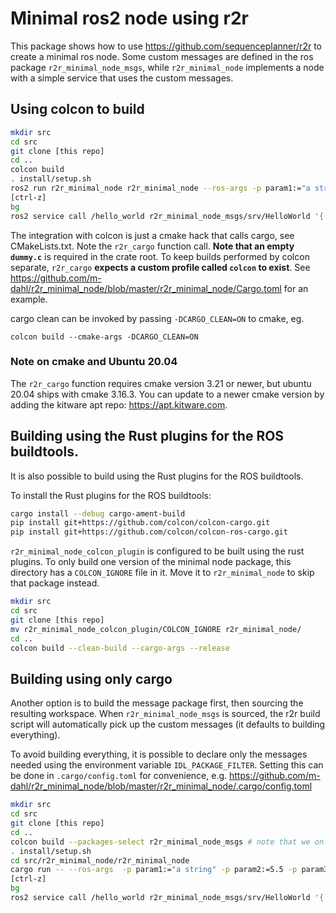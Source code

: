 # Minimal ros2 node using r2r

This package shows how to use <https://github.com/sequenceplanner/r2r> to create a minimal ros node. Some custom messages are defined in the ros package `r2r_minimal_node_msgs`, while `r2r_minimal_node` implements a node with a simple service that uses the custom messages.

## Using colcon to build

``` sh
mkdir src
cd src
git clone [this repo]
cd ..
colcon build
. install/setup.sh
ros2 run r2r_minimal_node r2r_minimal_node --ros-args -p param1:="a string" -p param2:=5.5 -p param3:=true -r __ns:=/demo -r __node:=my_node
[ctrl-z]
bg
ros2 service call /hello_world r2r_minimal_node_msgs/srv/HelloWorld '{ hello: "Hello" }'
```

The integration with colcon is just a cmake hack that calls cargo, see CMakeLists.txt. Note the `r2r_cargo` function call. **Note that an empty `dummy.c`** is required in the crate root. To keep builds performed by colcon separate, `r2r_cargo` **expects a custom profile called `colcon` to exist**. See <https://github.com/m-dahl/r2r_minimal_node/blob/master/r2r_minimal_node/Cargo.toml> for an example.

cargo clean can be invoked by passing `-DCARGO_CLEAN=ON` to cmake, eg.
```
colcon build --cmake-args -DCARGO_CLEAN=ON
```

### Note on cmake and Ubuntu 20.04
The `r2r_cargo` function requires cmake version 3.21 or newer, but
ubuntu 20.04 ships with cmake 3.16.3. You can update to a newer cmake
version by adding the kitware apt repo: <https://apt.kitware.com>.

## Building using the Rust plugins for the ROS buildtools.
It is also possible to build using the Rust plugins for the ROS buildtools.

To install the Rust plugins for the ROS buildtools:
```sh
cargo install --debug cargo-ament-build
pip install git+https://github.com/colcon/colcon-cargo.git
pip install git+https://github.com/colcon/colcon-ros-cargo.git
```

`r2r_minimal_node_colcon_plugin` is configured to be built using the rust plugins. To only build one version of the minimal node package, this directory has a `COLCON_IGNORE` file in it. Move it to `r2r_minimal_node` to skip that package instead.

```sh
mkdir src
cd src
git clone [this repo]
mv r2r_minimal_node_colcon_plugin/COLCON_IGNORE r2r_minimal_node/
cd ..
colcon build --clean-build --cargo-args --release
```

## Building using only cargo

Another option is to build the message package first, then sourcing the resulting workspace. When `r2r_minimal_node_msgs` is sourced, the r2r build script will automatically pick up the custom messages (it defaults to building everything).

To avoid building everything, it is possible to declare only the messages needed using the environment variable `IDL_PACKAGE_FILTER`. Setting this can be done in `.cargo/config.toml` for convenience, e.g. <https://github.com/m-dahl/r2r_minimal_node/blob/master/r2r_minimal_node/.cargo/config.toml>

``` sh
mkdir src
cd src
git clone [this repo]
cd ..
colcon build --packages-select r2r_minimal_node_msgs # note that we only build the messages here
. install/setup.sh
cd src/r2r_minimal_node/r2r_minimal_node
cargo run -- --ros-args  -p param1:="a string" -p param2:=5.5 -p param3:=true
[ctrl-z]
bg
ros2 service call /hello_world r2r_minimal_node_msgs/srv/HelloWorld '{ hello: "Hello" }'
```
